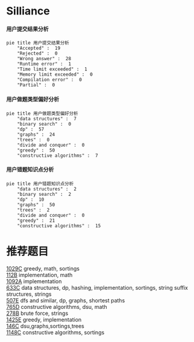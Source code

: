 # Silliance

<!-- tabs:start -->



#### **用户提交结果分析**

```mermaid
pie title 用户提交结果分析
    "Accepted" :  19
    "Rejected" :  0
    "Wrong answer" :  28
    "Runtime error" :  1
    "Time limit exceeded" :  1
    "Memory limit exceeded" :  0
    "Compilation error" :  0
    "Partial" :  0
```

#### **用户做题类型偏好分析**

```mermaid
pie title 用户做题类型偏好分析
    "data structures" :  7
    "binary search" :  0
    "dp" :  57
    "graphs" :  24
    "trees" :  0
    "divide and conquer" :  0
    "greedy" :  50
    "constructive algorithms" :  7
```
#### **用户错题知识点分析**

```mermaid
pie title 用户错题知识点分析
    "data structures" :  2
    "binary search" :  2
    "dp" :  10
    "graphs" :  50
    "trees" :  2
    "divide and conquer" :  0
    "greedy" :  21
    "constructive algorithms" :  15
```



<!-- tabs:end -->
# 推荐题目
[1029C](https://codeforces.com/contest/1029/problem/C)		greedy,
                        math,
                        sortings		  
[112B](https://codeforces.com/contest/112/problem/B)		implementation,
                        math		  
[1092A](https://codeforces.com/contest/1092/problem/A)		implementation		  
[633C](https://codeforces.com/contest/633/problem/C)		data structures,
                        dp,
                        hashing,
                        implementation,
                        sortings,
                        string suffix structures,
                        strings		  
[507E](https://codeforces.com/contest/507/problem/E)		dfs and similar,
                        dp,
                        graphs,
                        shortest paths		  
[765D](https://codeforces.com/contest/765/problem/D)		constructive algorithms,
                        dsu,
                        math		  
[278B](https://codeforces.com/contest/278/problem/B)		brute force,
                        strings		  
[1425E](https://codeforces.com/contest/1425/problem/E)		greedy,
                        implementation		  
[146C](https://codeforces.com/contest/146/problem/C)		dsu,graphs,sortings,trees		  
[1148C](https://codeforces.com/contest/1148/problem/C)		constructive algorithms,
                        sortings		  

